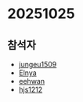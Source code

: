 # 20251025

## 참석자

- [jungeu1509](https://github.com/jungeu1509/)
- [Elnya](https://github.com/Elnya)
- [eehwan](https://github.com/eehwan)
- [hjs1212](https://github.com/hjs1212)
